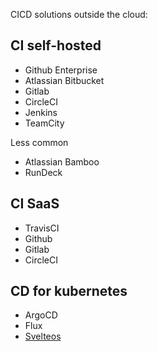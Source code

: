 CICD solutions outside the cloud:

## CI self-hosted

- Github Enterprise
- Atlassian Bitbucket
- Gitlab
- CircleCI
- Jenkins
- TeamCity

Less common

- Atlassian Bamboo
- RunDeck

## CI SaaS

- TravisCI
- Github
- Gitlab
- CircleCI

## CD for kubernetes

- ArgoCD
- Flux
- [Svelteos](https://itnext.io/sveltos-argo-cd-and-flux-cd-are-not-the-only-gitops-tools-for-kubernetes-fa2b94b2ea48)
